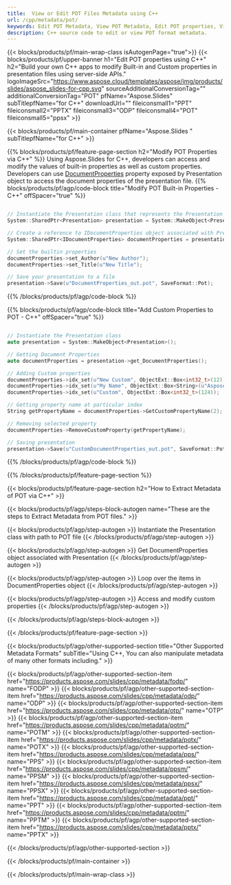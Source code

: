 ```yaml
---
title:  View or Edit POT Files Metadata using C++
url: /cpp/metadata/pot/
keywords: Edit POT Metadata, View POT Metadata, Edit POT properties, View POT properties
description: C++ source code to edit or view POT format metadata.
---
```


{{< blocks/products/pf/main-wrap-class isAutogenPage="true">}}
{{< blocks/products/pf/upper-banner h1="Edit POT properties using C++" h2="Build your own C++ apps to modify Built-in and Custom properties in presentation files using server-side APIs." logoImageSrc="https://www.aspose.cloud/templates/aspose/img/products/slides/aspose_slides-for-cpp.svg" sourceAdditionalConversionTag="" additionalConversionTag="POT" pfName="Aspose.Slides" subTitlepfName="for C++" downloadUrl="" fileiconsmall1="PPT" fileiconsmall2="PPTX" fileiconsmall3="ODP" fileiconsmall4="POT" fileiconsmall5="ppsx" >}}

{{< blocks/products/pf/main-container pfName="Aspose.Slides " subTitlepfName="for C++" >}}

{{% blocks/products/pf/feature-page-section  h2="Modify POT Properties via C++" %}}
Using Aspose.Slides for C++, developers can access and modify the values of built-in properties as well as custom properties. Developers can use [DocumentProperties](https://reference.aspose.com/slides/cpp/aspose.slides/documentproperties/) property exposed by Presentation object to access the document properties of the presentation file.
{{% blocks/products/pf/agp/code-block title="Modify POT Built-in Properties - C++" offSpacer="true" %}}

```cpp

// Instantiate the Presentation class that represents the Presentation
System::SharedPtr<Presentation> presentation = System::MakeObject<Presentation>(u"presentation.pot");

// Create a reference to IDocumentProperties object associated with Presentation
System::SharedPtr<IDocumentProperties> documentProperties = presentation->get_DocumentProperties();

// Set the builtin properties
documentProperties->set_Author(u"New Author");
documentProperties->set_Title(u"New Title");

// Save your presentation to a file
presentation->Save(u"DocumentProperties_out.pot", SaveFormat::Pot);
```

{{% /blocks/products/pf/agp/code-block %}}

{{% blocks/products/pf/agp/code-block title="Add Custom Properties to POT - C++" offSpacer="true" %}}

```cpp

// Instantiate the Presentation class
auto presentation = System::MakeObject<Presentation>();

// Getting Document Properties
auto documentProperties = presentation->get_DocumentProperties();

// Adding Custom properties
documentProperties->idx_set(u"New Custom", ObjectExt::Box<int32_t>(12));
documentProperties->idx_set(u"My Name", ObjectExt::Box<String>(u"Aspose Metadata Editor"));
documentProperties->idx_set(u"Custom", ObjectExt::Box<int32_t>(124));

// Getting property name at particular index
String getPropertyName = documentProperties->GetCustomPropertyName(2);

// Removing selected property
documentProperties->RemoveCustomProperty(getPropertyName);

// Saving presentation
presentation->Save(u"CustomDocumentProperties_out.pot", SaveFormat::Pot);
```

{{% /blocks/products/pf/agp/code-block %}}

{{% /blocks/products/pf/feature-page-section %}}

{{< blocks/products/pf/feature-page-section  h2="How to Extract Metadata of POT via C++" >}}

{{< blocks/products/pf/agp/steps-block-autogen name="These are the steps to Extract Metadata from POT files." >}}

{{< blocks/products/pf/agp/step-autogen >}}
Instantiate the Presentation class with path to POT file
{{< /blocks/products/pf/agp/step-autogen >}}

{{< blocks/products/pf/agp/step-autogen >}}
Get DocumentProperties object associated with Presentation
{{< /blocks/products/pf/agp/step-autogen >}}

{{< blocks/products/pf/agp/step-autogen >}}
Loop over the items in DocumentProperties object
{{< /blocks/products/pf/agp/step-autogen >}}

{{< blocks/products/pf/agp/step-autogen >}}
Access and modify custom properties
{{< /blocks/products/pf/agp/step-autogen >}}

{{< /blocks/products/pf/agp/steps-block-autogen >}}

{{< /blocks/products/pf/feature-page-section >}}

{{< blocks/products/pf/agp/other-supported-section title="Other Supported Metadata Formats" subTitle="Using C++, You can also manipulate metadata of many other formats including." >}}

{{< blocks/products/pf/agp/other-supported-section-item href="https://products.aspose.com/slides/cpp/metadata/fodp/" name="FODP" >}}
{{< blocks/products/pf/agp/other-supported-section-item href="https://products.aspose.com/slides/cpp/metadata/odp/" name="ODP" >}}
{{< blocks/products/pf/agp/other-supported-section-item href="https://products.aspose.com/slides/cpp/metadata/otp/" name="OTP" >}}
{{< blocks/products/pf/agp/other-supported-section-item href="https://products.aspose.com/slides/cpp/metadata/potm/" name="POTM" >}}
{{< blocks/products/pf/agp/other-supported-section-item href="https://products.aspose.com/slides/cpp/metadata/potx/" name="POTX" >}}
{{< blocks/products/pf/agp/other-supported-section-item href="https://products.aspose.com/slides/cpp/metadata/pps/" name="PPS" >}}
{{< blocks/products/pf/agp/other-supported-section-item href="https://products.aspose.com/slides/cpp/metadata/ppsm/" name="PPSM" >}}
{{< blocks/products/pf/agp/other-supported-section-item href="https://products.aspose.com/slides/cpp/metadata/ppsx/" name="PPSX" >}}
{{< blocks/products/pf/agp/other-supported-section-item href="https://products.aspose.com/slides/cpp/metadata/ppt/" name="PPT" >}}
{{< blocks/products/pf/agp/other-supported-section-item href="https://products.aspose.com/slides/cpp/metadata/pptm/" name="PPTM" >}}
{{< blocks/products/pf/agp/other-supported-section-item href="https://products.aspose.com/slides/cpp/metadata/pptx/" name="PPTX" >}}


{{< /blocks/products/pf/agp/other-supported-section >}}

{{< /blocks/products/pf/main-container >}}
    
{{< /blocks/products/pf/main-wrap-class >}}